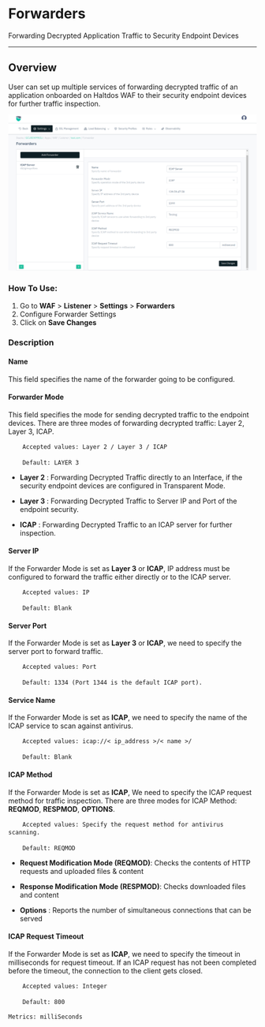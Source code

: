 # Forwarders

Forwarding Decrypted Application Traffic to Security Endpoint Devices

---

## Overview
User can set up multiple services of forwarding decrypted traffic of an application onboarded on Haltdos WAF to their security endpoint devices for further traffic inspection.

![Antivirus](/img/waf/v8/docs/forwarder.png)

### How To Use:
1. Go to **WAF** > **Listener** > **Settings** > **Forwarders**
2. Configure Forwarder Settings
3. Click on **Save Changes**

### Description

#### **Name**
This field specifies the name of the forwarder going to be configured.

#### **Forwarder Mode**
This field specifies the mode for sending decrypted traffic to the endpoint devices. There are three modes of forwarding decrypted traffic: Layer 2, Layer 3, ICAP.

```
    Accepted values: Layer 2 / Layer 3 / ICAP

    Default: LAYER 3
```


- **Layer 2** : Forwarding Decrypted Traffic directly to an Interface, if the security endpoint devices are configured in Transparent Mode.

- **Layer 3** : Forwarding Decrypted Traffic to Server IP and Port of the endpoint security.

- **ICAP** : Forwarding Decrypted Traffic to an ICAP server for further inspection.

#### **Server IP**
If the Forwarder Mode is set as **Layer 3** or **ICAP**, IP address must be configured to forward the traffic either directly or to the ICAP server.

```
    Accepted values: IP

    Default: Blank  
```


#### **Server Port**
If the Forwarder Mode is set as **Layer 3** or **ICAP**, we need to specify the server port to forward traffic.

```
    Accepted values: Port

    Default: 1334 (Port 1344 is the default ICAP port).
```


#### **Service Name**
If the Forwarder Mode is set as **ICAP**, we need to specify the name of the ICAP service to scan against antivirus.

```
    Accepted values: icap://< ip_address >/< name >/

    Default: Blank
```


#### **ICAP Method**
If the Forwarder Mode is set as **ICAP**, We need to specify the ICAP request method for traffic inspection. There are three modes for ICAP Method: **REQMOD**, **RESPMOD**, **OPTIONS**.

```
    Accepted values: Specify the request method for antivirus scanning.

    Default: REQMOD 
```


- **Request Modification Mode (REQMOD)**: Checks the contents of HTTP requests and uploaded files & content

- **Response Modification Mode (RESPMOD)**: Checks downloaded files and content

- **Options** : Reports the number of simultaneous connections that can be served

#### **ICAP Request Timeout**
If the Forwarder Mode is set as **ICAP**, we need to specify the timeout in milliseconds for request timeout. If an ICAP request has not been completed before the timeout, the connection to the client gets closed.

```
    Accepted values: Integer

    Default: 800  
```


    Metrics: milliSeconds
